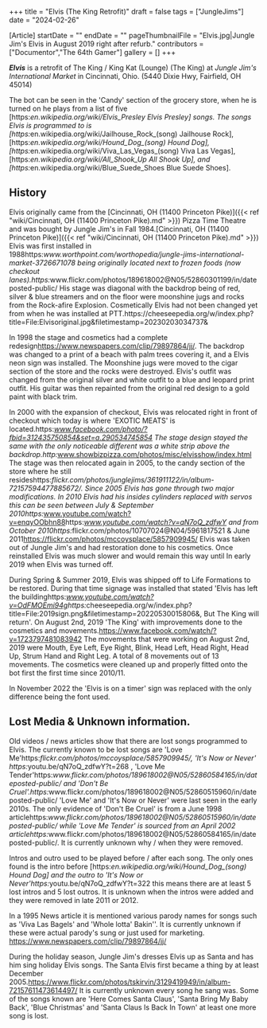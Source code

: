 +++
title = "Elvis (The King Retrofit)"
draft = false
tags = ["JungleJims"]
date = "2024-02-26"

[Article]
startDate = ""
endDate = ""
pageThumbnailFile = "Elvis.jpg|Jungle Jim's Elvis in August 2019 right after refurb."
contributors = ["Documentor","The 64th Gamer"]
gallery = []
+++

<b><i>Elvis</b></i> is a retrofit of The King / King Kat (Lounge) (The King) at <i>Jungle Jim's International Market</i> in Cincinnati, Ohio. (5440 Dixie Hwy, Fairfield, OH 45014)

The bot can be seen in the 'Candy' section of the grocery store, when he is turned on he plays from a list of five [https:<i>en.wikipedia.org/wiki/Elvis_Presley Elvis Presley] songs. The songs Elvis is programmed to is [https:</i>en.wikipedia.org/wiki/Jailhouse_Rock_(song) Jailhouse Rock], [https:<i>en.wikipedia.org/wiki/Hound_Dog_(song) Hound Dog], [https:</i>en.wikipedia.org/wiki/Viva_Las_Vegas_(song) Viva Las Vegas], [https:<i>en.wikipedia.org/wiki/All_Shook_Up All Shook Up], and [https:</i>en.wikipedia.org/wiki/Blue_Suede_Shoes Blue Suede Shoes]. 

<h2>History</h2>
Elvis originally came from the [Cincinnati, OH (11400 Princeton Pike)]({{< ref "wiki/Cincinnati, OH (11400 Princeton Pike).md" >}}) Pizza Time Theatre and was bought by Jungle Jim's in Fall 1984.<ref>[Cincinnati, OH (11400 Princeton Pike)]({{< ref "wiki/Cincinnati, OH (11400 Princeton Pike).md" >}})</ref>  Elvis was first installed in 1988<ref>https:<i>www.worthpoint.com/worthopedia/jungle-jims-international-market-3726671078</ref> being originally located next to frozen foods (now checkout lanes).<ref>https:</i>www.flickr.com/photos/189618002@N05/52860301199/in/dateposted-public/</ref> His stage was diagonal with the backdrop being of red, silver & blue streamers and on the floor were moonshine jugs and rocks from the Rock-afire Explosion. Cosmetically Elvis had not been changed yet from when he was installed at PTT.<ref>https://cheeseepedia.org/w/index.php?title=File:Elvisoriginal.jpg&filetimestamp=20230203034737&</ref> 

In 1998 the stage and cosmetics had a complete redesign<ref>https://www.newspapers.com/clip/79897864/jj/</ref>. The backdrop was changed to a print of a beach with palm trees covering it, and a Elvis neon sign was installed. The Moonshine jugs were moved to the cigar section of the store and the rocks were destroyed. Elvis's outfit was changed from the original silver and white outfit to a blue and leopard print outfit. His guitar was then repainted from the original red design to a gold paint with black trim.

In 2000 with the expansion of checkout, Elvis was relocated right in front of checkout which today is where 'EXOTIC MEATS' is located.<ref>https:<i>www.facebook.com/photo/?fbid=312435750854&set=a.290534745854</ref> The stage design stayed the same with the only noticeable different was a white strip above the backdrop.<ref>http:</i>www.showbizpizza.com/photos/misc/elvisshow/index.html</ref> The stage was then relocated again in 2005, to the candy section of the store where he still resides<ref>https:<i>flickr.com/photos/junglejims/361911122/in/album-72157594477885672/</ref>. Since 2005 Elvis has gone through two major modifications. In 2010 Elvis had his insides cylinders replaced with servos this can be seen between July & September 2010<ref>https:</i>www.youtube.com/watch?v=enqyOObhn88</ref><ref>https:<i>www.youtube.com/watch?v=qN7oQ_zdfwY</ref> and from October 2010<ref>https:</i>flickr.com/photos/10707024@N04/5961817521</ref> & June 2011<ref>https://flickr.com/photos/mccoysplace/5857909945/</ref> Elvis was taken out of Jungle Jim's and had restoration done to his cosmetics. Once reinstalled Elvis was much slower and would remain this way until In early 2019 when Elvis was turned off.  

During Spring & Summer 2019, Elvis was shipped off to Life Formations to be restored. During that time signage was installed that stated 'Elvis has left the building<ref>https:<i>www.youtube.com/watch?v=OdFMOEmi94g</ref><ref>https:</i>cheeseepedia.org/w/index.php?title=File:2019sign.png&filetimestamp=20220530015806&</ref>, But The King will return'. On August 2nd, 2019 'The King' with improvements done to the cosmetics and movements.<ref>https://www.facebook.com/watch/?v=1723797481083942</ref> The movements that were working on August 2nd, 2019 were Mouth, Eye Left, Eye Right, Blink, Head Left, Head Right, Head Up, Strum Hand and Right Leg. A total of 8 movements out of 13 movements. The cosmetics were cleaned up and properly fitted onto the bot first the first time since 2010/11.  

In November 2022 the 'Elvis is on a timer' sign was replaced with the only difference being the font used.  

<h2> Lost Media & Unknown information. </h2>
Old videos / news articles show that there are lost songs programmed to Elvis. The currently known to be lost songs are 'Love Me'<ref>https:<i>flickr.com/photos/mccoysplace/5857909945/</ref>, 'It's Now or Never' <ref><nowiki>https:</i>youtu.be/qN7oQ_zdfwY?t=268</nowiki> </ref>, 'Love Me Tender'<ref>https:<i>www.flickr.com/photos/189618002@N05/52860584165/in/dateposted-public/</ref> and 'Don't Be Cruel'.<ref>https:</i>www.flickr.com/photos/189618002@N05/52860515960/in/dateposted-public/</ref> 'Love Me' and 'It's Now or Never' were last seen in the early 2010s. The only evidence of 'Don't Be Cruel' is from a June 1998 article<ref>https:<i>www.flickr.com/photos/189618002@N05/52860515960/in/dateposted-public/</ref> while 'Love Me Tender' is sourced from an April 2002 article<ref>https:</i>www.flickr.com/photos/189618002@N05/52860584165/in/dateposted-public/</ref>. It is currently unknown why / when they were removed. 

Intros and outro used to be played before / after each song. The only ones found is the intro before [https:<i>en.wikipedia.org/wiki/Hound_Dog_(song) Hound Dog] and the outro to 'It's Now or Never'<ref>https:</i>youtu.be/qN7oQ_zdfwY?t=322</ref> this means there are at least 5 lost intros and 5 lost outros. It is unknown when the intros were added and they were removed in late 2011 or 2012. 

In a 1995 News article it is mentioned various parody names for songs such as 'Viva Las Bagels' and 'Whole lotta' Bakin''. It is currently unknown if these were actual parody's sung or just used for marketing. <ref>https://www.newspapers.com/clip/79897864/jj/</ref>

During the holiday season, Jungle Jim's dresses Elvis up as Santa and has him sing holiday Elvis songs. The Santa Elvis first became a thing by at least December 2005.<ref>https://www.flickr.com/photos/tskirvin/3129419949/in/album-72157611473614497/</ref> It is currently unknown every song he sang was. Some of the songs known are 'Here Comes Santa Claus', 'Santa Bring My Baby Back', 'Blue Christmas' and 'Santa Claus Is Back In Town' at least one more song is lost. 





<references />